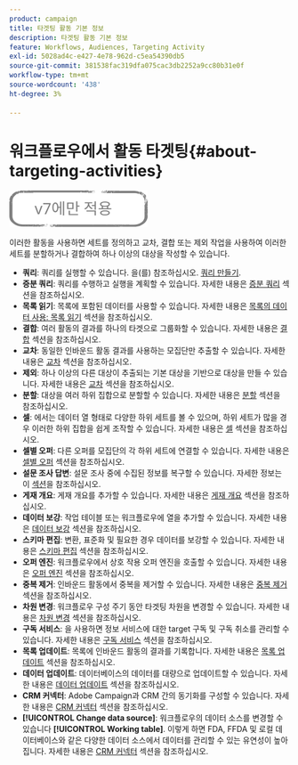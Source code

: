 ```yaml
---
product: campaign
title: 타겟팅 활동 기본 정보
description: 타겟팅 활동 기본 정보
feature: Workflows, Audiences, Targeting Activity
exl-id: 5028ad4c-e427-4e78-962d-c5ea54390db5
source-git-commit: 381538fac319dfa075cac3db2252a9cc80b31e0f
workflow-type: tm+mt
source-wordcount: '438'
ht-degree: 3%

---
```


# 워크플로우에서 활동 타겟팅{#about-targeting-activities}

![](../../assets/v7-only.svg)

이러한 활동을 사용하면 세트를 정의하고 교차, 결합 또는 제외 작업을 사용하여 이러한 세트를 분할하거나 결합하여 하나 이상의 대상을 작성할 수 있습니다.

* **쿼리**: 쿼리를 실행할 수 있습니다. 을(를) 참조하십시오. [쿼리 만들기](query.md#creating-a-query).
* **증분 쿼리**: 쿼리를 수행하고 실행을 계획할 수 있습니다. 자세한 내용은 [증분 쿼리](incremental-query.md) 섹션을 참조하십시오.
* **목록 읽기**: 목록에 포함된 데이터를 사용할 수 있습니다. 자세한 내용은 [목록의 데이터 사용: 목록 읽기](../../platform/using/import-export-workflows.md#using-data-from-a-list--read-list) 섹션을 참조하십시오.
* **결합**: 여러 활동의 결과를 하나의 타겟으로 그룹화할 수 있습니다. 자세한 내용은 [결합](union.md) 섹션을 참조하십시오.
* **교차**: 동일한 인바운드 활동 결과를 사용하는 모집단만 추출할 수 있습니다. 자세한 내용은 [교차](intersection.md) 섹션을 참조하십시오.
* **제외**: 하나 이상의 다른 대상이 추출되는 기본 대상을 기반으로 대상을 만들 수 있습니다. 자세한 내용은 [교차](intersection.md) 섹션을 참조하십시오.
* **분할**: 대상을 여러 하위 집합으로 분할할 수 있습니다. 자세한 내용은 [분할](split.md) 섹션을 참조하십시오.
* **셀**: 에서는 데이터 열 형태로 다양한 하위 세트를 볼 수 있으며, 하위 세트가 많을 경우 이러한 하위 집합을 쉽게 조작할 수 있습니다. 자세한 내용은 [셀](cells.md) 섹션을 참조하십시오.
* **셀별 오퍼**: 다른 오퍼를 모집단의 각 하위 세트에 연결할 수 있습니다. 자세한 내용은 [셀별 오퍼](offers-by-cell.md) 섹션을 참조하십시오.
* **설문 조사 답변**: 설문 조사 중에 수집된 정보를 복구할 수 있습니다. 자세한 정보는 이 [섹션](../../surveys/using/getting-started-with-surveys.md)을 참조하십시오.
* **게재 개요**: 게재 개요를 추가할 수 있습니다. 자세한 내용은 [게재 개요](../../workflow/using/delivery-outline.md) 섹션을 참조하십시오.
* **데이터 보강**: 작업 테이블 또는 워크플로우에 열을 추가할 수 있습니다. 자세한 내용은 [데이터 보강](../../workflow/using/enrichment.md) 섹션을 참조하십시오.
* **스키마 편집**: 변환, 표준화 및 필요한 경우 데이터를 보강할 수 있습니다. 자세한 내용은 [스키마 편집](../../workflow/using/edit-schema.md) 섹션을 참조하십시오.
* **오퍼 엔진**: 워크플로우에서 상호 작용 오퍼 엔진을 호출할 수 있습니다. 자세한 내용은 [오퍼 엔진](../../workflow/using/offer-engine.md) 섹션을 참조하십시오.
* **중복 제거**: 인바운드 활동에서 중복을 제거할 수 있습니다. 자세한 내용은 [중복 제거](../../workflow/using/deduplication.md) 섹션을 참조하십시오.
* **차원 변경**: 워크플로우 구성 주기 동안 타겟팅 차원을 변경할 수 있습니다. 자세한 내용은 [차원 변경](../../workflow/using/change-dimension.md) 섹션을 참조하십시오.
* **구독 서비스**: 을 사용하면 정보 서비스에 대한 target 구독 및 구독 취소를 관리할 수 있습니다. 자세한 내용은 [구독 서비스](../../workflow/using/subscription-services.md) 섹션을 참조하십시오.
* **목록 업데이트**: 목록에 인바운드 활동의 결과를 기록합니다. 자세한 내용은 [목록 업데이트](../../workflow/using/list-update.md) 섹션을 참조하십시오.
* **데이터 업데이트**: 데이터베이스의 데이터를 대량으로 업데이트할 수 있습니다. 자세한 내용은 [데이터 업데이트](../../workflow/using/update-data.md) 섹션을 참조하십시오.
* **CRM 커넥터**: Adobe Campaign과 CRM 간의 동기화를 구성할 수 있습니다. 자세한 내용은 [CRM 커넥터](../../workflow/using/crm-connector.md) 섹션을 참조하십시오.
* **[!UICONTROL Change data source]**: 워크플로우의 데이터 소스를 변경할 수 있습니다 **[!UICONTROL Working table]**. 이렇게 하면 FDA, FFDA 및 로컬 데이터베이스와 같은 다양한 데이터 소스에서 데이터를 관리할 수 있는 유연성이 높아집니다. 자세한 내용은 [CRM 커넥터](../../workflow/using/change-data-source.md) 섹션을 참조하십시오.

